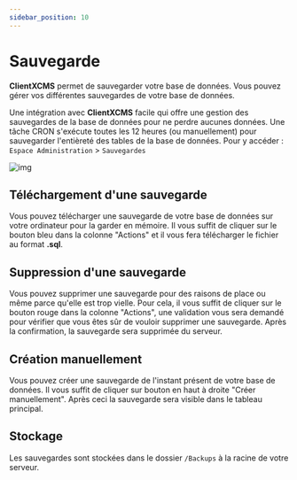 ```yaml
---
sidebar_position: 10
---
```


# Sauvegarde
**ClientXCMS** permet de sauvegarder votre base de données. Vous pouvez gérer vos différentes sauvegardes de votre base de données.

Une intégration avec **ClientXCMS** facile qui offre une gestion des sauvegardes de la base de données pour ne perdre aucunes données.
Une tâche CRON s'exécute toutes les 12 heures (ou manuellement) pour sauvegarder l'entièreté des tables de la base de données.
Pour y accéder : `Espace Administration` > `Sauvegardes`

![img](https://media.discordapp.net/attachments/829844680539111486/957442535767289876/unknown.png?width=1440&height=390)
## Téléchargement d'une sauvegarde
Vous pouvez télécharger une sauvegarde de votre base de données sur votre ordinateur pour la garder en mémoire. Il vous suffit de cliquer sur le bouton bleu dans la colonne "Actions" et il vous fera télécharger le fichier au format **.sql**.

## Suppression d'une sauvegarde
Vous pouvez supprimer une sauvegarde pour des raisons de place ou même parce qu'elle est trop vielle. Pour cela, il vous suffit de cliquer sur le bouton rouge dans la colonne "Actions", une validation vous sera demandé pour vérifier que vous êtes sûr de vouloir supprimer une sauvegarde. Après la confirmation, la sauvegarde sera supprimée du serveur.
## Création manuellement
Vous pouvez créer une sauvegarde de l'instant présent de votre base de données. Il vous suffit de cliquer sur bouton en haut à droite "Créer manuellement". Après ceci la sauvegarde sera visible dans le tableau principal.
## Stockage
Les sauvegardes sont stockées dans le dossier `/Backups` à la racine de votre serveur.
